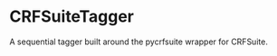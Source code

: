 CRFSuiteTagger
==============

A sequential tagger built around the pycrfsuite wrapper for CRFSuite.
